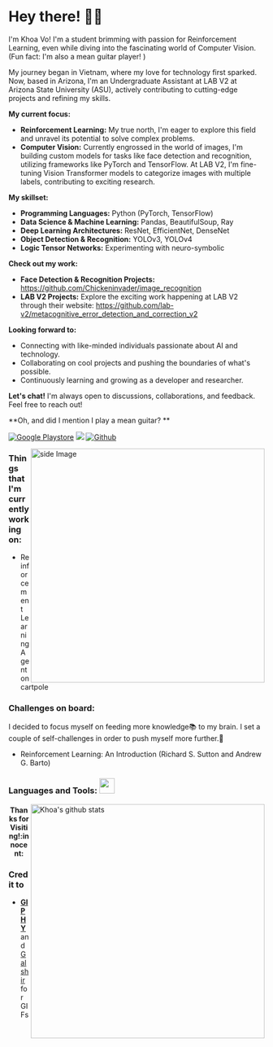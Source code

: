 # Hey there! :wave::smiley:

I'm Khoa Vo! I'm a student brimming with passion for Reinforcement Learning, even while diving into the fascinating world of Computer Vision. (Fun fact: I'm also a mean guitar player! )

My journey began in Vietnam, where my love for technology first sparked. Now, based in Arizona, I'm an Undergraduate Assistant at LAB V2 at Arizona State University (ASU), actively contributing to cutting-edge projects and refining my skills.

**My current focus:**

- **Reinforcement Learning:** My true north, I'm eager to explore this field and unravel its potential to solve complex problems.
- **Computer Vision:** Currently engrossed in the world of images, I'm building custom models for tasks like face detection and recognition, utilizing frameworks like PyTorch and TensorFlow. At LAB V2, I'm fine-tuning Vision Transformer models to categorize images with multiple labels, contributing to exciting research.

**My skillset:**

- **Programming Languages:** Python (PyTorch, TensorFlow)
- **Data Science & Machine Learning:** Pandas, BeautifulSoup, Ray
- **Deep Learning Architectures:** ResNet, EfficientNet, DenseNet
- **Object Detection & Recognition:** YOLOv3, YOLOv4
- **Logic Tensor Networks:** Experimenting with neuro-symbolic

**Check out my work:**

- **Face Detection & Recognition Projects:** https://github.com/Chickeninvader/image_recognition
- **LAB V2 Projects:** Explore the exciting work happening at LAB V2 through their website: https://github.com/lab-v2/metacognitive_error_detection_and_correction_v2

**Looking forward to:**

- Connecting with like-minded individuals passionate about AI and technology.
- Collaborating on cool projects and pushing the boundaries of what's possible.
- Continuously learning and growing as a developer and researcher.

**Let's chat!** I'm always open to discussions, collaborations, and feedback. Feel free to reach out!

**Oh, and did I mention I play a mean guitar? **

[![Google Playstore](https://img.shields.io/badge/-Joy_Apps-gray?style=flat&logo=Google-Play&logoColor=white)](https://play.google.com/store/apps/developer?id=Joy+Apps+Developers+Team&hl=en_IN)
[![](https://komarev.com/ghpvc/?username=KhoaVoGitHub&style=flat)](https://github.com/KhoaVoGitHub)
[![Github](https://img.shields.io/badge/-KhoaVoGitHub-black?style=flat&labelColor=black&logo=github&logoColor=white)](https://github.com/KhoaVoGitHub)

<img src="[Path to your GIF image]" alt="side Image" align="right" width="460" height="auto" />

### Things that I'm currently working on:

- Reinforcement Learning Agent on cartpole

### Challenges on board:

I decided to focus myself on feeding more knowledge:books: to my brain. I set a couple of self-challenges in order to push myself more further.:running:

- Reinforcement Learning: An Introduction (Richard S. Sutton and Andrew G. Barto)

### Languages and Tools: <img src="[Path to a coding GIF]" width="30">

<p>
<a href="https://github.com/KhoaVoGitHub">
  <img width="460" height="auto" align="right" alt="Khoa's github stats" 
      src="https://github-readme-stats.vercel.app/api?username=KhoaVoGitHub&show_icons=true&theme=algolia&count_private=true&include_all_commits=true" />
</a>
</p>

<h4 align="center"> Thanks for Visiting!:innocent:</h4>

### Credit to

- [**GIPHY**](https://giphy.com/) and [Galshir](https://galshir.com/) for GIFs
